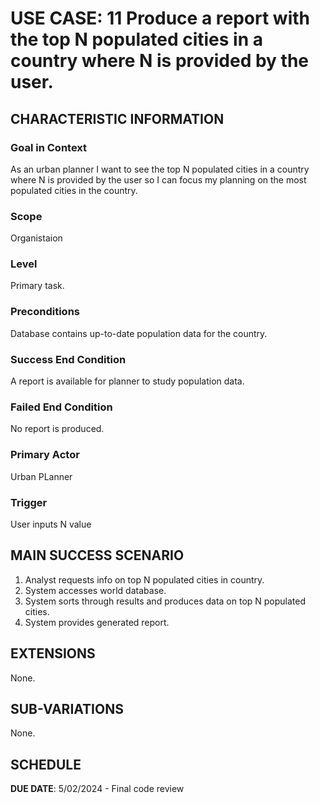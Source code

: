 # USE CASE: 11 Produce a report with the top N populated cities in a country where N is provided by the user.

## CHARACTERISTIC INFORMATION

### Goal in Context

As an urban planner I want to see the top N populated cities in a country where N is provided by the user so I can focus my planning on the most populated cities in the country.

### Scope

Organistaion

### Level

Primary task.

### Preconditions

Database contains up-to-date population data for the country.

### Success End Condition

A report is available for planner to study population data.

### Failed End Condition

No report is produced.

### Primary Actor

Urban PLanner

### Trigger

User inputs N value

## MAIN SUCCESS SCENARIO

1. Analyst requests info on top N populated cities in country.
2. System accesses world database.
3. System sorts through results and produces data on top N populated cities.
4. System provides generated report.

## EXTENSIONS

None.

## SUB-VARIATIONS

None.

## SCHEDULE

**DUE DATE**: 5/02/2024 - Final code review
